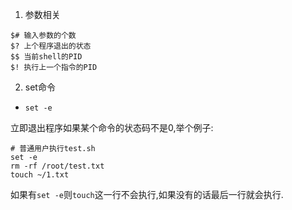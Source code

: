 1. 参数相关

```
$# 输入参数的个数
$? 上个程序退出的状态
$$ 当前shell的PID
$! 执行上一个指令的PID
```
2. set命令

 * `set -e`

立即退出程序如果某个命令的状态码不是0,举个例子:

```
# 普通用户执行test.sh
set -e
rm -rf /root/test.txt
touch ~/1.txt
```
如果有`set -e`则`touch`这一行不会执行,如果没有的话最后一行就会执行.
